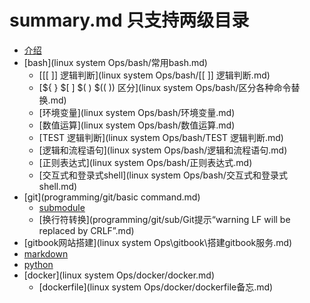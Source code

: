 # summary.md 只支持两级目录

* [介绍](readme.md)
* [bash](linux system Ops/bash/常用bash.md)
  * [\[\[ \]\] 逻辑判断](linux system Ops/bash/[[ ]] 逻辑判断.md)
  * [\${ } \$[ ] \$( ) \$(( )) 区分](linux system Ops/bash/区分各种命令替换.md)
  * [环境变量](linux system Ops/bash/环境变量.md)
  * [数值运算](linux system Ops/bash/数值运算.md)
  * [TEST 逻辑判断](linux system Ops/bash/TEST 逻辑判断.md)
  * [逻辑和流程语句](linux system Ops/bash/逻辑和流程语句.md)
  * [正则表达式](linux system Ops/bash/正则表达式.md)
  * [交互式和登录式shell](linux system Ops/bash/交互式和登录式shell.md)
* [git](programming/git/basic command.md)
  * [submodule](programming/git/submodule.md)
  * [换行符转换](programming/git/sub/Git提示“warning LF will be replaced by CRLF”.md)
* [gitbook网站搭建](linux system Ops\gitbook\搭建gitbook服务.md)
* [markdown](programming/markdown/markdown.md)
* [python](programming/python/ztm-python-cheat-sheet/README.md)
* [docker](linux system Ops/docker/docker.md)
  * [dockerfile](linux system Ops/docker/dockerfile备忘.md)
